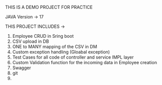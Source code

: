 THIS IS A DEMO PROJECT FOR PRACTICE 

JAVA Version -> 17

THIS PROJECT INCLUDES ->

1) Employee CRUD in Sring boot
2) CSV upload in DB
3) ONE to MANY mapping of the CSV in DM
4) Custom exception handling (Gloabal exception)
5) Test Cases for all code of controller and service IMPL layer
6) Custom Validation function for the incoming data in Employee creation
7) Swagger
8) git
9) 
